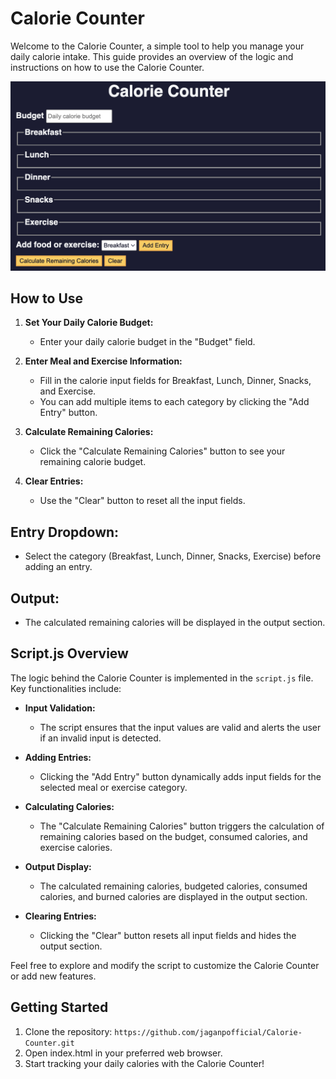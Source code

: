 # Calorie Counter

Welcome to the Calorie Counter, a simple tool to help you manage your daily calorie intake. This guide provides an overview of the logic and instructions on how to use the Calorie Counter.

<img width="700" alt="calorie counter" src="./img/image.png">

## How to Use

1. **Set Your Daily Calorie Budget:**
   - Enter your daily calorie budget in the "Budget" field.

2. **Enter Meal and Exercise Information:**
   - Fill in the calorie input fields for Breakfast, Lunch, Dinner, Snacks, and Exercise.
   - You can add multiple items to each category by clicking the "Add Entry" button.

3. **Calculate Remaining Calories:**
   - Click the "Calculate Remaining Calories" button to see your remaining calorie budget.

4. **Clear Entries:**
   - Use the "Clear" button to reset all the input fields.

## Entry Dropdown:
   - Select the category (Breakfast, Lunch, Dinner, Snacks, Exercise) before adding an entry.

## Output:
   - The calculated remaining calories will be displayed in the output section.

## Script.js Overview

The logic behind the Calorie Counter is implemented in the `script.js` file. Key functionalities include:

- **Input Validation:**
  - The script ensures that the input values are valid and alerts the user if an invalid input is detected.

- **Adding Entries:**
  - Clicking the "Add Entry" button dynamically adds input fields for the selected meal or exercise category.

- **Calculating Calories:**
  - The "Calculate Remaining Calories" button triggers the calculation of remaining calories based on the budget, consumed calories, and exercise calories.

- **Output Display:**
  - The calculated remaining calories, budgeted calories, consumed calories, and burned calories are displayed in the output section.

- **Clearing Entries:**
  - Clicking the "Clear" button resets all input fields and hides the output section.

Feel free to explore and modify the script to customize the Calorie Counter or add new features.

## Getting Started

1. Clone the repository:
   `https://github.com/jaganpofficial/Calorie-Counter.git`
2. Open index.html in your preferred web browser.
3. Start tracking your daily calories with the Calorie Counter!
